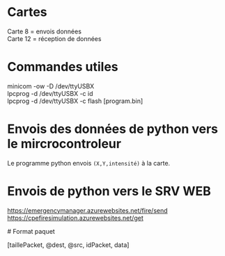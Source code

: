 # Cartes
Carte 8 = envois données  
Carte 12 = réception de données

# Commandes utiles

minicom -ow -D /dev/ttyUSBX  
lpcprog -d /dev/ttyUSBX -c id  
lpcprog -d /dev/ttyUSBX -c flash [program.bin]  

# Envois des données de python vers le mircrocontroleur

Le programme python envois ```(X,Y,intensité)``` à la carte.

# Envois de python vers le SRV WEB

https://emergencymanager.azurewebsites.net/fire/send  
https://cpefiresimulation.azurewebsites.net/get

# Format paquet

[taillePacket, @dest, @src, idPacket, data]
